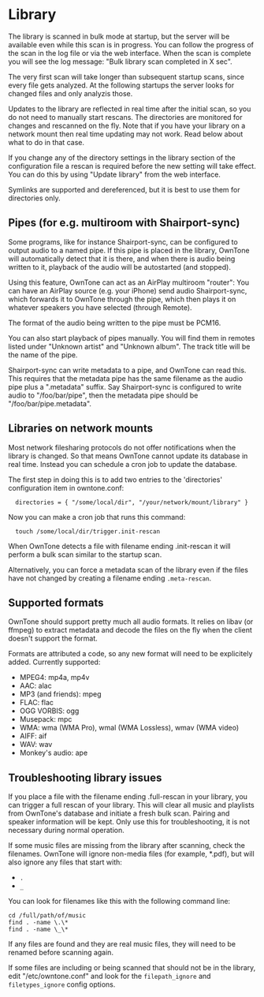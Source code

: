 # Library

The library is scanned in bulk mode at startup, but the server will be available
even while this scan is in progress. You can follow the progress of the scan in
the log file or via the web interface. When the scan is complete you will see
the log message: "Bulk library scan completed in X sec".

The very first scan will take longer than subsequent startup scans, since every
file gets analyzed. At the following startups the server looks for changed files
and only analyzis those.

Updates to the library are reflected in real time after the initial scan, so you
do not need to manually start rescans. The directories are monitored for changes
and rescanned on the fly. Note that if you have your library on a network mount
then real time updating may not work. Read below about what to do in that case.

If you change any of the directory settings in the library section of the
configuration file a rescan is required before the new setting will take effect.
You can do this by using "Update library" from the web interface.

Symlinks are supported and dereferenced, but it is best to use them for
directories only.


## Pipes (for e.g. multiroom with Shairport-sync)

Some programs, like for instance Shairport-sync, can be configured to output
audio to a named pipe. If this pipe is placed in the library, OwnTone will
automatically detect that it is there, and when there is audio being written to
it, playback of the audio will be autostarted (and stopped).

Using this feature, OwnTone can act as an AirPlay multiroom "router": You can
have an AirPlay source (e.g. your iPhone) send audio Shairport-sync, which
forwards it to OwnTone through the pipe, which then plays it on whatever
speakers you have selected (through Remote).

The format of the audio being written to the pipe must be PCM16.

You can also start playback of pipes manually. You will find them in remotes 
listed under "Unknown artist" and "Unknown album". The track title will be the
name of the pipe.

Shairport-sync can write metadata to a pipe, and OwnTone can read this.
This requires that the metadata pipe has the same filename as the audio pipe
plus a ".metadata" suffix. Say Shairport-sync is configured to write audio to
"/foo/bar/pipe", then the metadata pipe should be "/foo/bar/pipe.metadata".


## Libraries on network mounts

Most network filesharing protocols do not offer notifications when the library
is changed. So that means OwnTone cannot update its database in real time.
Instead you can schedule a cron job to update the database.

The first step in doing this is to add two entries to the 'directories'
configuration item in owntone.conf:

```
  directories = { "/some/local/dir", "/your/network/mount/library" }
```

Now you can make a cron job that runs this command:

```
  touch /some/local/dir/trigger.init-rescan
```

When OwnTone detects a file with filename ending .init-rescan it will
perform a bulk scan similar to the startup scan.

Alternatively, you can force a metadata scan of the library even if the
files have not changed by creating a filename ending `.meta-rescan`.

## Supported formats

OwnTone should support pretty much all audio formats. It relies on libav
(or ffmpeg) to extract metadata and decode the files on the fly when the client
doesn't support the format.

Formats are attributed a code, so any new format will need to be explicitely
added. Currently supported:

- MPEG4: mp4a, mp4v
- AAC: alac
- MP3 (and friends): mpeg
- FLAC: flac
- OGG VORBIS: ogg
- Musepack: mpc
- WMA: wma (WMA Pro), wmal (WMA Lossless), wmav (WMA video)
- AIFF: aif
- WAV: wav
- Monkey's audio: ape

## Troubleshooting library issues

If you place a file with the filename ending .full-rescan in your library,
you can trigger a full rescan of your library. This will clear all music and
playlists from OwnTone's database and initiate a fresh bulk scan. Pairing
and speaker information will be kept. Only use this for troubleshooting, it is
not necessary during normal operation.

If some music files are missing from the library after scanning, check the filenames.
OwnTone will ignore non-media files (for example, \*.pdf), but will also ignore any files
that start with:

  * `.`
  * `_`

You can look for filenames like this with the following command line:

    cd /full/path/of/music
    find . -name \.\*
    find . -name \_\*

If any files are found and they are real music files, they will need to be renamed before scanning again.

If some files are including or being scanned that should not be in the library, edit "/etc/owntone.conf" and look for the `filepath_ignore` and `filetypes_ignore` config options.
